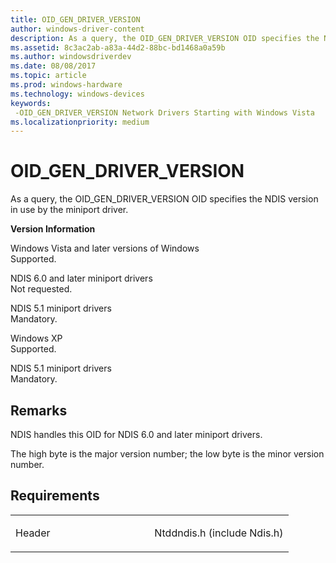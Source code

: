 ```yaml
---
title: OID_GEN_DRIVER_VERSION
author: windows-driver-content
description: As a query, the OID_GEN_DRIVER_VERSION OID specifies the NDIS version in use by the miniport driver.
ms.assetid: 8c3ac2ab-a83a-44d2-88bc-bd1468a0a59b
ms.author: windowsdriverdev
ms.date: 08/08/2017
ms.topic: article
ms.prod: windows-hardware
ms.technology: windows-devices
keywords: 
 -OID_GEN_DRIVER_VERSION Network Drivers Starting with Windows Vista
ms.localizationpriority: medium
---
```


# OID\_GEN\_DRIVER\_VERSION


As a query, the OID\_GEN\_DRIVER\_VERSION OID specifies the NDIS version in use by the miniport driver.

**Version Information**

<a href="" id="windows-vista-and-later-versions-of-windows"></a>Windows Vista and later versions of Windows  
Supported.

<a href="" id="ndis-6-0-and-later-miniport-drivers"></a>NDIS 6.0 and later miniport drivers  
Not requested.

<a href="" id="ndis-5-1-miniport-drivers"></a>NDIS 5.1 miniport drivers  
Mandatory.

<a href="" id="windows-xp"></a>Windows XP  
Supported.

<a href="" id="ndis-5-1-miniport-drivers"></a>NDIS 5.1 miniport drivers  
Mandatory.

Remarks
-------

NDIS handles this OID for NDIS 6.0 and later miniport drivers.

The high byte is the major version number; the low byte is the minor version number.

Requirements
------------

<table>
<colgroup>
<col width="50%" />
<col width="50%" />
</colgroup>
<tbody>
<tr class="odd">
<td><p>Header</p></td>
<td>Ntddndis.h (include Ndis.h)</td>
</tr>
</tbody>
</table>

 

 




